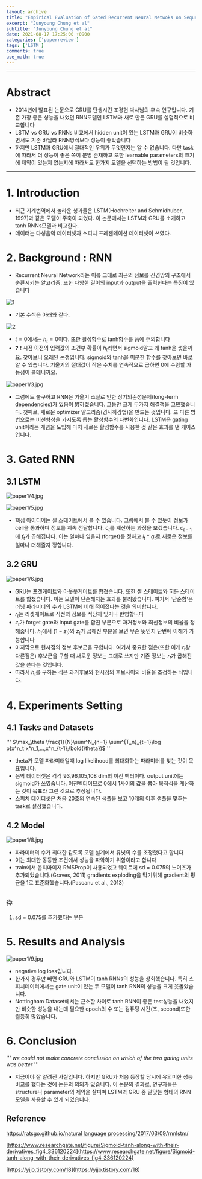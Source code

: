 ```yaml
---
layout: archive
title: "Empirical Evaluation of Gated Recurrent Neural Netwoks on Sequence Modeling"
excerpt: "Junyoung Chung et al"
subtitle: "Junyoung Chung et al"
date: 2021-08-17 17:25:00 +0900
categories: ['paperreview']
tags: ['LSTM']
comments: true
use_math: true
---
```


***
# Abstract

- 2014년에 발표된 논문으로 GRU를 탄생시킨 조경현 박사님의 후속 연구입니다. 기존 가장 좋은 성능을 내었던 RNN모델인 LSTM과 새로 만든 GRU를 실험적으로 비교합니다
- LSTM vs GRU vs RNNs 비교에서 hidden unit이 있는 LSTM과 GRU이 비슷하면서도 기존 바닐라 RNN방식보다 성능이 좋았습니다
- 하지만 LSTM과 GRU에서 절대적인 우위가 무엇인지는 알 수 없습니다. 다만 task에 따라서 더 성능이 좋은 쪽이 분명 존재하고 또한 learnable parameters의 크기에 제약이 있는지 없는지에 따라서도 한가지 모델을 선택하는 방법이 될 것입니다.

***
# 1. Introduction

- 최근 기계번역에서 놀라운 성과들은 LSTM(Hochreiter and Schmidhuber, 1997)과 같은 모델이 주축이 되었다. 이 논문에서는 LSTM과 GRU를 소개하고 tanh RNNs모델과 비교한다.
- 데이터는 다성음악 데이터셋과 스피치 프레젠테이션 데이터셋이 쓰였다.


# 2. Background : RNN

- Recurrent Neural Network라는 이름 그대로 최근의 정보를 신경망의 구조에서 순환시키는 알고리즘. 또한 다양한 길이의 input과 output을 출력한다는 특징이 있습니다

![1](/assets/images/paper1/1.jpg)

- 기본 수식은 아래와 같다.

![2](/assets/images/paper1/2.jpg)

- $t=0$에서는 $h_t = 0$이다. 또한 활성함수로 tanh함수를 씀에 주의합니다
- ❓ $t$ 시점 이전의 입력값의 조건부 확률이 $h_t$라면서 sigmoid말고 왜 tanh을 썻을까요. 찾아보니 오래된 논쟁입니다. sigmoid와 tanh을 미분한 함수를 찾아보면 바로 알 수 있습니다. 기울기의 절대값이 작은 수치를 연속적으로 곱하면 0에 수렴할 가능성이 클테니까요.

![paper1/3.jpg](/assets/images/paper1/3.jpg)

- 그럼에도 불구하고 RNN은 기울기 소실로 인한 장기의존성문제(long-term dependencies)가 있음이 밝혀졌습니다. 그동안 크게 두가지 해결책을 고민했습니다. 첫째로, 새로운 optimizer 알고리즘(경사하강법)을 만드는 것입니다. 또 다른 방법으로는 비선형성을 가지도록 돕는 활성함수의 다변화입니다. LSTM은 gating unit이라는 개념을 도입해 마치 새로운 활성함수를 사용한 것 같은 효과를 낸 케이스입니다.

# 3. Gated RNN

## 3.1 LSTM

![paper1/4.jpg](/assets/images/paper1/4.jpg)

![paper1/5.jpg](/assets/images/paper1/5.jpg)

- 핵심 아이디어는 셀 스테이트에서 볼 수 있습니다. 그림에서 볼 수 있듯이 정보가 cell을 통과하며 정보를 계속 전달합니다. $c_t$를 계산하는 과정을 보겠습니다. $c_{t-1}$ 에 $f_t$가 곱해집니다. 이는 얼마나 잊을지 (forget)를 정하고 $i_t$ * $g_t$로 새로운 정보를 얼마나 더해줄지 정합니다.

## 3.2 GRU

![paper1/6.jpg](/assets/images/paper1/6.jpg)

- GRU는 포겟게이트와 아웃풋게이트를 합쳤습니다. 또한 셀 스테이트와 히든 스테이트를 합쳤습니다. 이는 모델이 단순해지는 효과를 불러왔습니다. 여기서 '단순함'은 러닝 파라미터의 수가 LSTM에 비해 적어졌다는 것을 의미합니다.
- $r_t$는 리셋게이트로 직전의 정보를 적당히 잊거나 반영합니다
- $z_t$가 forget gate와 input gate를 합친 부분으로 과거정보와 최신정보의 비율을 정해줍니다. $h_t$에서 $(1-z_t)$와 $z_t$가 곱해진 부분을 보면 무슨 뜻인지 단번에 이해가 가능합니다
- 마지막으로 현시점의 정보 후보군을 구합니다. 여기서 중요한 점은(또한 이게 $r_t$랑 다른점은) 후보군을 구할 때 새로운 정보는 그대로 쓰지만 기존 정보는 $r_t$가 곱해진 값을 쓴다는 것입니다.
- 따라서 $h_t$를 구하는 식은 과거후보와 현시점의 후보사이의 비율을 조정하는 식입니다.

# 4. Experiments Setting

## 4.1 Tasks and Datasets
'''
$\max_\theta \frac{1}{N}\sum^N_{n=1} \sum^{T_n}_{t=1}\log p(x^n_t|x^n_1,...,x^n_{t-1};\bold{\theta})$
'''
- theta가 모델 파라미터일때 log likelihood를 최대화하는 파라미터를 찾는 것이 목표입니다.
- 음악 데이터셋은 각각 93,96,105,108 dim의 이진 벡터이다. output unit에는 sigmoid가 쓰였습니다. 이진벡터이므로 0에서 1사이의 값을 뽑아 목적식을 계산하는 것이 목표라 그런 것으로 추정됩니다.
- 스피치 데이터셋은 처음 20초의 연속된 샘플을 보고 10개의 이후 샘플을 맞추는 task로 설정했습니다.

## 4.2 Model

![paper1/8.jpg](/assets/images/paper1/8.jpg)

- 파라미터의 수가 최대한 같도록 모델 설계에서 유닛의 수를 조정했다고 합니다
- 이는 최대한 동등한 조건에서 성능을 파악하기 위함이라고 합니다
- train에서 옵티마이저 RMSProp이 사용되었고 웨이트에 sd = 0.075의 노이즈가 추가되었습니다.(Graves, 2011) gradients exploding을 막기위해 gradient의 평균을 1로 표준화했습니다.(Pascanu et al., 2013)

## 💥

1. sd = 0.075를 추가했다는 부분

# 5. Results and Analysis

![paper1/9.jpg](/assets/images/paper1/9.jpg)

- negative log loss입니다.
- 한가지 경우만 빼면 GRU와 LSTM이 tanh RNNs의 성능을 상회했습니다. 특히 스피치데이터에서는 gate unit이 있는 두 모델이 tanh RNN의 성능을 크게 웃돌았습니다.
- Nottingham Dataset에서는 근소한 차이로 tanh RNN이 좋은 test성능을 내었지만 비슷한 성능을 내는데 필요한 epoch의 수 또는 컴퓨팅 시간(초, second)또한 월등히 많았습니다.

# 6. Conclusion
'''
*we could not make concrete conclusion on which of the two gating units was better*
'''
- 지금이야 잘 알려진 사실입니다. 하지만 GRU가 처음 등장할 당시에 유의미한 성능비교를 했다는 것에 논문의 의의가 있습니다. 이 논문의 결과로, 연구자들은 structure나 parameter의 제약을 살피며 LSTM과 GRU 중 알맞는 형태의 RNN모델을 사용할 수 있게 되었습니다.

## Reference

[https://ratsgo.github.io/natural language processing/2017/03/09/rnnlstm/](https://ratsgo.github.io/natural%20language%20processing/2017/03/09/rnnlstm/)

[https://www.researchgate.net/figure/Sigmoid-tanh-along-with-their-derivatives_fig4_336120224](https://www.researchgate.net/figure/Sigmoid-tanh-along-with-their-derivatives_fig4_336120224)

[https://yjjo.tistory.com/18](https://yjjo.tistory.com/18)


